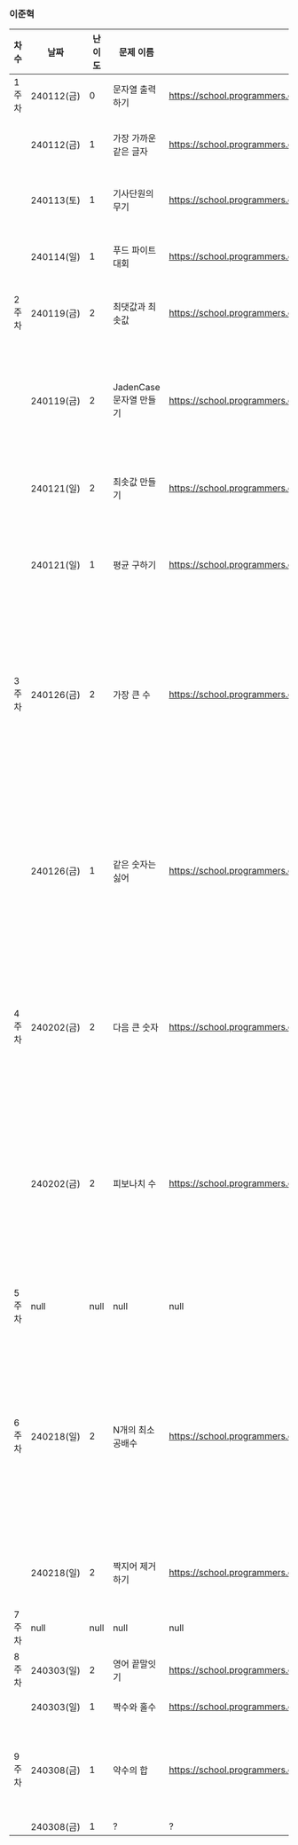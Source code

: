 
### 이준혁
|차수|날짜|난이도|문제 이름|URL|비고|
|----|----|----|----|----|----|
|1주차|240112(금)|0|문자열 출력하기|https://school.programmers.co.kr/learn/courses/30/lessons/181952|코딩 기초 트레이닝 (js 문법연습)|
||240112(금)|1|가장 가까운 같은 글자|https://school.programmers.co.kr/learn/courses/30/lessons/142086|연습문제, includes와 lastIndexOf의 사용법|
||240113(토)|1|기사단원의 무기|https://school.programmers.co.kr/learn/courses/30/lessons/136798|연습문제, 약수의 시간복잡도 해결 (sqrt 활용)|
||240114(일)|1|푸드 파이트 대회|https://school.programmers.co.kr/learn/courses/30/lessons/134240|연습문제, 배열의 split과 join을 활용한 문자열 뒤집기|
|2주차|240119(금)|2|최댓값과 최솟값|https://school.programmers.co.kr/learn/courses/30/lessons/12939|연습문제, 문자열을 split으로 배열화하여 정렬|
||240119(금)|2|JadenCase 문자열 만들기|https://school.programmers.co.kr/learn/courses/30/lessons/12951|연습문제, 아스키코드로 풀어도 되겠지만 정규표현식과 toLowerCase와 toUpperCase를 활용해서 해결|
||240121(일)|2|최솟값 만들기|https://school.programmers.co.kr/learn/courses/30/lessons/12941|연습문제, sort에 화살표 함수 적용하여 푸는 일반 수학 문제|
||240121(일)|1|평균 구하기|https://school.programmers.co.kr/learn/courses/30/lessons/12944|연습문제, 2문제가 시간복잡도가 터져서,, 일단 제출합니다,, 터진 문제 더 풀어올게요,,|
|3주차|240126(금)|2|가장 큰 수|https://school.programmers.co.kr/learn/courses/30/lessons/42746|코딩테스트 고득점 Kit(정렬), 쉬운데 어려웠다. 아무래도 자바와 달리 형이 구분되지 않아 문자열에서의 연산에 대한 이해를 바탕으로 sort 기준을 삼는 것이 중요할듯|
||240126(금)|1|같은 숫자는 싫어|https://school.programmers.co.kr/learn/courses/30/lessons/12906|코딩테스트 고득점 Kit(스택/큐), 스택/큐라는 부분에 집착해 직접 구현해야하나 고민했는데, 입출력마다의 LIFO나 FIFO를 고민할 필요가 없었기에 인덱스 단위의 비교만으로 처리되는 간단한 문제|
|4주차|240202(금)|2|다음 큰 숫자|https://school.programmers.co.kr/learn/courses/30/lessons/12911|연습문제, 뭔가 자바스크립트 특유의 문자열도 연산이 된다는 점을 활용하면 효율성 테스트에 걸리지 않을거라 생각했는데 통과했다!|
||240202(금)|2|피보나치 수|https://school.programmers.co.kr/learn/courses/30/lessons/12945|연습문제, 오랜만에 푼 피보나치. 당연히 재귀로 풀면 시간초과가 나기에 차곡차곡 for문을 이용해서 해결. 메모이제이션까지 해야하나 싶긴했는데 2단계라 그정도까지는 필요가 없는듯 싶다.|
|5주차|null|null|null|null|프로젝트 마지막 주간이었는데 미리미리 할 걸,,|
|6주차|240218(일)|2|N개의 최소공배수|https://school.programmers.co.kr/learn/courses/30/lessons/12953|연습문제, gcd, lcm 문제도 오랜만에 풀었다. 생각하기 싫어서 효율 박살나게 인덱스 하나씩 줄여가며 풀었지만, 메모이제이션과 sort할 때 두 개씩 범위를 줄여가며 저장하면 효율이 많이 증가할 것으로 예상된다.|
||240218(일)|2|짝지어 제거하기|https://school.programmers.co.kr/learn/courses/30/lessons/12973|2017 팁스타운, 스택으로 해결하면 어렵지 않게 풀린다.|
|7주차|null|null|null|null|개인 일정 이슈|
|8주차|240303(일)|2|영어 끝말잇기|https://school.programmers.co.kr/learn/courses/30/lessons/12981|인덱스에 따라 조건문 분기 처리하는 문제|
||240303(일)|1|짝수와 홀수|https://school.programmers.co.kr/learn/courses/30/lessons/12937|하루 양심을 팔았읍니다,,|
|9주차|240308(금)|1|약수의 합|https://school.programmers.co.kr/learn/courses/30/lessons/12928|원래 알고있던 효율적인 약수 문제, 그런데 중복 제거를 안해서 한 번 틀렸다. 주의해서 풀기|
||240308(금)|1|?|?|?|
